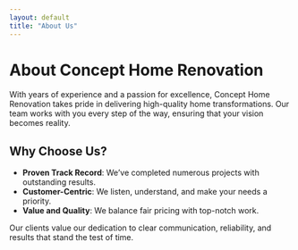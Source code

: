 ```yaml
---
layout: default
title: "About Us"
---
```


# About Concept Home Renovation

With years of experience and a passion for excellence, Concept Home Renovation takes pride in delivering high-quality home transformations. Our team works with you every step of the way, ensuring that your vision becomes reality.

## Why Choose Us?
- **Proven Track Record**: We’ve completed numerous projects with outstanding results.
- **Customer-Centric**: We listen, understand, and make your needs a priority.
- **Value and Quality**: We balance fair pricing with top-notch work.

Our clients value our dedication to clear communication, reliability, and results that stand the test of time.
